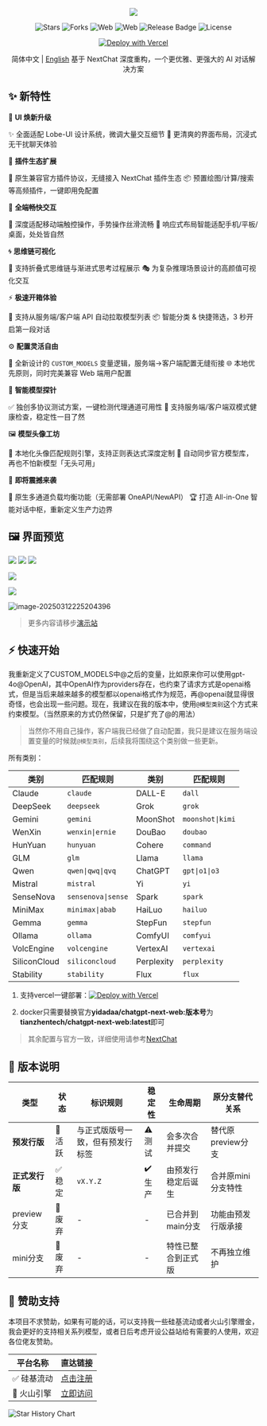 <div align="center">


![](https://raw.githubusercontent.com/tianzhentech/static/main/images/NeatChat-Dark.svg)

![Stars](https://img.shields.io/github/stars/tianzhentech/neatchat)
![Forks](https://img.shields.io/github/forks/tianzhentech/neatchat)
![Web](https://img.shields.io/badge/Web-PWA-orange?logo=microsoftedge)
![Web](https://img.shields.io/badge/-Windows-blue?logo=windows)
![Release Badge](https://img.shields.io/github/v/release/tianzhentech/neatchat.svg)
![License](https://img.shields.io/github/license/tianzhentech/neatchat.svg)

[![Deploy with Vercel](https://vercel.com/button)](https://vercel.com/new/clone?repository-url=https://github.com/tianzhentech/NeatChat.git)

简体中文 | [English](README.en.md)
基于 NextChat 深度重构，一个更优雅、更强大的 AI 对话解决方案
</div>

## ✨ 新特性

🎨 **UI 焕新升级**

✨ 全面适配 Lobe-UI 设计系统，微调大量交互细节
🌿 更清爽的界面布局，沉浸式无干扰聊天体验

🔌 **插件生态扩展**

🧩 原生兼容官方插件协议，无缝接入 NextChat 插件生态
📦 预置绘图/计算/搜索等高频插件，一键即用免配置

📱 **全端畅快交互**

🔄 深度适配移动端触控操作，手势操作丝滑流畅
📲 响应式布局智能适配手机/平板/桌面，处处皆自然

🌀 **思维链可视化**

🧠 支持折叠式思维链与渐进式思考过程展示
🎭 为复杂推理场景设计的高颜值可视化交互

⚡ **极速开箱体验**

🚀 支持从服务端/客户端 API 自动拉取模型列表
📦 智能分类 & 快捷筛选，3 秒开启第一段对话

⚙️ **配置灵活自由**

🔗 全新设计的 `CUSTOM_MODELS` 变量逻辑，服务端→客户端配置无缝衔接
🌐 本地优先原则，同时完美兼容 Web 端用户配置

🧪 **智能模型探针**

✅ 独创多协议测试方案，一键检测代理通道可用性
🔋 支持服务端/客户端双模式健康检查，稳定性一目了然

🖼️ **模型头像工坊**

🎨 本地化头像匹配规则引擎，支持正则表达式深度定制
🔄 自动同步官方模型库，再也不怕新模型「无头可用」

🚧 **即将震撼来袭**

🌉 原生多通道负载均衡功能（无需部署 OneAPI/NewAPI）
🏆 打造 All-in-One 智能对话中枢，重新定义生产力边界

## 🖼️ 界面预览

![](https://raw.githubusercontent.com/tianzhentech/static/main/images/%7B326DD837-A2FE-4603-A289-47FD5FED329A%7D.png)
![](https://raw.githubusercontent.com/tianzhentech/static/main/images/%7B1FB6B249-72D5-42F0-B861-7FE95ADCEEEE%7D.png)
![](https://raw.githubusercontent.com/tianzhentech/static/main/images/%7B6656232E-09F3-472D-A2B4-621DDD57D9CC%7D.png)

![](https://raw.githubusercontent.com/tianzhentech/static/main/images/20250312232933.png)

![](https://raw.githubusercontent.com/tianzhentech/static/main/images/20250312223248.png)

![image-20250312225204396](C:\Users\tianzhen\AppData\Roaming\Typora\typora-user-images\image-20250312225204396.png)

> 更多内容请移步[演示站](https://nc.tianz.me)

## ⚡ 快速开始

我重新定义了CUSTOM_MODELS中@之后的变量，比如原来你可以使用gpt-4o@OpenAI，其中OpenAI作为providers存在，也约束了请求方式是openai格式，但是当后来越来越多的模型都以openai格式作为规范，再@openai就显得很奇怪，也会出现一些问题。现在，我建议在我的版本中，使用`@模型类别`这个方式来约束模型。（当然原来的方式仍然保留，只是扩充了@的用法）

> 当然你不用自己操作，客户端我已经做了自动配置，我只是建议在服务端设置变量的时候就`@模型类别`，后续我将围绕这个类别做一些更新。

所有类别：

| 类别         | 匹配规则           | 类别       | 匹配规则         |
| ------------ | ------------------ | ---------- | ---------------- |
| Claude       | `claude`           | DALL-E     | `dall`           |
| DeepSeek     | `deepseek`         | Grok       | `grok`           |
| Gemini       | `gemini`           | MoonShot   | `moonshot\|kimi` |
| WenXin       | `wenxin\|ernie`    | DouBao     | `doubao`         |
| HunYuan      | `hunyuan`          | Cohere     | `command`        |
| GLM          | `glm`              | Llama      | `llama`          |
| Qwen         | `qwen\|qwq\|qvq`   | ChatGPT    | `gpt\|o1\|o3`    |
| Mistral      | `mistral`          | Yi         | `yi`             |
| SenseNova    | `sensenova\|sense` | Spark      | `spark`          |
| MiniMax      | `minimax\|abab`    | HaiLuo     | `hailuo`         |
| Gemma        | `gemma`            | StepFun    | `stepfun`        |
| Ollama       | `ollama`           | ComfyUI    | `comfyui`        |
| VolcEngine   | `volcengine`       | VertexAI   | `vertexai`       |
| SiliconCloud | `siliconcloud`     | Perplexity | `perplexity`     |
| Stability    | `stability`        | Flux       | `flux`           |

1. 支持vercel一键部署：[![Deploy with Vercel](https://vercel.com/button)](https://vercel.com/new/clone?repository-url=https://github.com/tianzhentech/NeatChat.git)

2. docker只需要替换官方**yidadaa/chatgpt-next-web:版本号**为**tianzhentech/chatgpt-next-web:latest**即可

> 其余配置与官方一致，详细使用请参考[NextChat](https://github.com/ChatGPTNextWeb/ChatGPT-Next-Web)

## 🚢 版本说明

| 类型           | 状态   | 标识规则                         | 稳定性 | 生命周期           | 原分支替代关系     |
| -------------- | ------ | -------------------------------- | ------ | ------------------ | ------------------ |
| **预发行版**   | 🔄 活跃 | 与正式版版号一致，但有预发行标签 | ⚠️ 测试 | 会多次合并提交     | 替代原preview分支  |
| **正式发行版** | ✅ 稳定 | `vX.Y.Z`                         | ✔️ 生产 | 由预发行稳定后诞生 | 合并原mini分支特性 |
| preview分支    | 🚫 废弃 | -                                | -      | 已合并到main分支   | 功能由预发行版承接 |
| mini分支       | 🚫 废弃 | -                                | -      | 特性已整合到正式版 | 不再独立维护       |

## 💝 赞助支持

本项目不求赞助，如果有可能的话，可以支持我一些硅基流动或者火山引擎赠金，我会更好的支持相关系列模型，或者日后考虑开设公益站给有需要的人使用，欢迎各位佬友赞助。

| 平台名称   | 直达链接                                            |
| ---------- | --------------------------------------------------- |
| ✅ 硅基流动 | [点击注册](https://cloud.siliconflow.cn/i/tX3hT0Ly) |
| 🚀 火山引擎 | [立即访问](https://volcengine.com/L/i5QyNFSX)       |

<a>

 <picture>
   <source media="(prefers-color-scheme: dark)" srcset="https://api.star-history.com/svg?repos=tianzhentech/NeatChat&type=Date&theme=dark" />
   <source media="(prefers-color-scheme: light)" srcset="https://api.star-history.com/svg?repos=tianzhentech/NeatChat&type=Date" />
   <img alt="Star History Chart" src="https://api.star-history.com/svg?repos=tianzhentech/NeatChat&type=Date" />
 </picture>

</a>